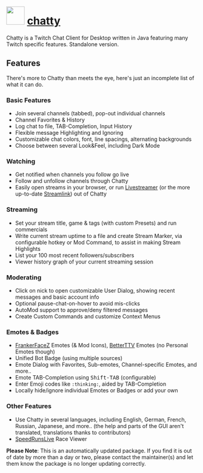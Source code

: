 # <img src="https://cdn.jsdelivr.net/gh/mkevenaar/chocolatey-packages@213ec784de199ff3b5e66b899992b257b1bd20c5/icons/chatty.png" width="48" height="48"/> [chatty](https://community.chocolatey.org/packages/chatty)

Chatty is a Twitch Chat Client for Desktop written in Java featuring many Twitch specific features. Standalone version.

## Features

There's more to Chatty than meets the eye, here's just an incomplete list of what it can do.

### Basic Features

- Join several channels (tabbed), pop-out individual channels
- Channel Favorites & History
- Log chat to file, TAB-Completion, Input History
- Flexible message Highlighting and Ignoring
- Customizable chat colors, font, line spacings, alternating backgrounds
- Choose between several Look&Feel, including Dark Mode

### Watching

- Get notified when channels you follow go live
- Follow and unfollow channels through Chatty
- Easily open streams in your browser, or run [Livestreamer](https://github.com/chrippa/livestreamer) (or the more up-to-date [Streamlink](https://streamlink.github.io/)) out of Chatty

### Streaming

- Set your stream title, game & tags (with custom Presets) and run commercials
- Write current stream uptime to a file and create Stream Marker, via configurable hotkey or Mod Command, to assist in making Stream Highlights
- List your 100 most recent followers/subscribers
- Viewer history graph of your current streaming session

### Moderating

- Click on nick to open customizable User Dialog, showing recent messages and basic account info
- Optional pause-chat-on-hover to avoid mis-clicks
- AutoMod support to approve/deny filtered messages
- Create Custom Commands and customize Context Menus

### Emotes & Badges

- [FrankerFaceZ](http://frankerfacez.com) Emotes (& Mod Icons), [BetterTTV](https://nightdev.com/betterttv/) Emotes (no Personal Emotes though)
- Unified Bot Badge (using multiple sources)
- Emote Dialog with Favorites, Sub-emotes, Channel-specific Emotes, and more..
- Emote TAB-Completion using <kbd>Shift-TAB</kbd> (configurable)
- Enter Emoji codes like `:thinking:`, aided by TAB-Completion
- Locally hide/ignore individual Emotes or Badges or add your own

### Other Features

- Use Chatty in several languages, including English, German, French, Russian, Japanese, and more.. (the help and parts of the GUI aren't translated, translations thanks to contributors)
- [SpeedRunsLive](http://speedrunslive.com) Race Viewer

**Please Note**: This is an automatically updated package. If you find it is
out of date by more than a day or two, please contact the maintainer(s) and
let them know the package is no longer updating correctly.
